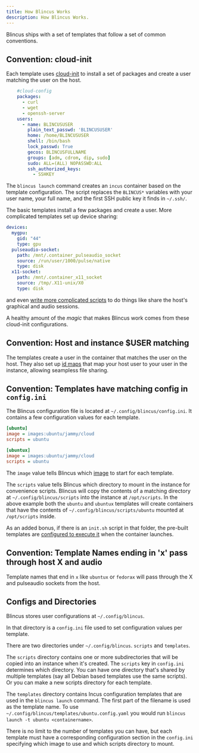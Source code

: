 ```yaml
---
title: How Blincus Works
description: How Blincus Works.
---
```


Blincus ships with a set of templates that follow a set of common conventions.

## Convention: cloud-init

Each template uses [cloud-init](https://cloudinit.readthedocs.io/en/latest/index.html) to install a set of packages and create a user matching the user on the host.

```yaml
    #cloud-config
    packages:
      - curl
      - wget
      - openssh-server
    users:
      - name: BLINCUSUSER
        plain_text_passwd: 'BLINCUSUSER'
        home: /home/BLINCUSUSER
        shell: /bin/bash
        lock_passwd: True
        gecos: BLINCUSFULLNAME
        groups: [adm, cdrom, dip, sudo]
        sudo: ALL=(ALL) NOPASSWD:ALL
        ssh_authorized_keys:
          - SSHKEY
```

The `blincus launch` command creates an `incus` container based on the template configuration. The script replaces the `BLINCUS*` variables with your user name, your full name, and the first SSH public key it finds in `~/.ssh/`.

The basic templates install a few packages and create a user. More complicated templates set up device sharing:

```yaml
devices:
  mygpu:
    gid: "44"
    type: gpu
  pulseaudio-socket:
    path: /mnt/.container_pulseaudio_socket
    source: /run/user/1000/pulse/native
    type: disk
  x11-socket:
    path: /mnt/.container_x11_socket
    source: /tmp/.X11-unix/X0
    type: disk
```

and even [write more complicated scripts](https://github.com/ublue-os/blincus/blob/main/instances/ubuntux.config.yaml#L23) to do things like share the host's graphical and audio sessions.

A healthy amount of the *magic* that makes Blincus work comes from these cloud-init configurations.

## Convention: Host and instance $USER matching

The templates create a user in the container that matches the user on the host. They also set up [id maps](https://linuxcontainers.org/incus/docs/main/userns-idmap/) that map your host user to your user in the instance, allowing seampless file sharing.

## Convention: Templates have matching config in `config.ini`

The Blincus configuration file is located at `~/.config/blincus/config.ini`. It contains a few configuration values for each template.

```ini
[ubuntu]
image = images:ubuntu/jammy/cloud
scripts = ubuntu

[ubuntux]
image = images:ubuntu/jammy/cloud
scripts = ubuntu
```

The `image` value tells Blincus which [image](https://images.linuxcontainers.org/) to start for each template.

The `scripts` value tells Blincus which directory to mount in the instance for convenience scripts. Blincus will copy the contents of a matching directory at `~/.config/blincus/scripts` into the instance at `/opt/scripts`. In the above example both the `ubuntu` and `ubuntux` templates will create containers that have the contents of `~/.config/blincus/scripts/ubuntu` mounted at `/opt/scripts` inside. 

As an added bonus, if there is an `init.sh` script in that folder, the pre-built templates are [configured to execute it](https://github.com/ublue-os/blincus/blob/main/instances/ubuntux.config.yaml#L52) when the container launches.

## Convention: Template Names ending in 'x' pass through host X and audio

Template names that end in `x` like `ubuntux` or `fedorax` will pass through the X and pulseaudio sockets from the host.

## Configs and Directories

Blincus stores user configurations at `~/.config/blincus`.

In that directory is a `config.ini` file used to set configuration values per template.

There are two directories under `~/.config/blincus`. `scripts` and `templates`.

The `scripts` directory contains one or more subdirectories that will be copied into an instance when it's created. The `scripts` key in `config.ini` determines which directory.  You can have one directory that's shared by multiple templates (say all Debian based templates use the same scripts). Or you can make a new scripts directory for each template.

The `templates` directory contains Incus configuration templates that are used in the `blincus launch` command. The first part of the filename is used as the template name. To use `~/.config/blincus/templates/ubuntu.config.yaml` you would run `blincus launch -t ubuntu <containername>`.

There is no limit to the number of templates you can have, but each template must have a corresponding configuration section in the `config.ini` specifying which image to use and which scripts directory to mount.